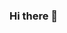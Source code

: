 ### Hi there 👋

<!--
**castroCrea/castroCrea** is a ✨ _special_ ✨ repository because its `README.md` (this file) appears on your GitHub profile.

![CastroCrea's github stats](https://github-readme-stats.vercel.app/api?username=castroCrea&count_private=true&show_icons=true&theme=radical)

https://github-readme-stats.vercel.app/api?username=castroCrea&count_private=true&show_icons=true&theme=radical

Here are some ideas to get you started:

- 🔭 I’m currently working on ...
- 🌱 I’m currently learning ...
- 👯 I’m looking to collaborate on ...
- 🤔 I’m looking for help with ...
- 💬 Ask me about ...
- 📫 How to reach me: ...
- 😄 Pronouns: ...
- ⚡ Fun fact: ...
-->
